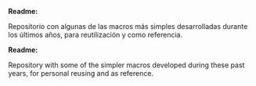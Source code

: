 **Readme:**

Repositorio con algunas de las macros más simples desarrolladas durante los últimos años, para reutilización y como referencia.

**Readme:**

Repository with some of the simpler macros developed during these past years, for personal reusing and as reference.

